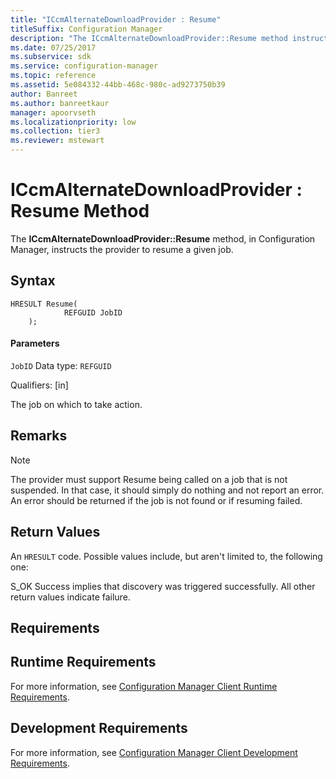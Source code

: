 ```yaml
---
title: "ICcmAlternateDownloadProvider : Resume"
titleSuffix: Configuration Manager
description: "The ICcmAlternateDownloadProvider::Resume method instructs the provider to resume a given job."
ms.date: 07/25/2017
ms.subservice: sdk
ms.service: configuration-manager
ms.topic: reference
ms.assetid: 5e084332-44bb-468c-980c-ad9273750b39
author: Banreet
ms.author: banreetkaur
manager: apoorvseth
ms.localizationpriority: low
ms.collection: tier3
ms.reviewer: mstewart
---
```

# ICcmAlternateDownloadProvider : Resume Method
The **ICcmAlternateDownloadProvider::Resume** method, in Configuration Manager, instructs the provider to resume a given job.

## Syntax

```
HRESULT Resume(
            REFGUID JobID
    );

```

#### Parameters
 `JobID`
 Data type: `REFGUID`

 Qualifiers: [in]

 The job on which to take action.

## Remarks

> [!NOTE]
>  The provider must support Resume being called on a job that is not suspended. In that case, it should simply do nothing and not report an error. An error should be returned if the job is not found or if resuming failed.

## Return Values
 An `HRESULT` code. Possible values include, but aren't limited to, the following one:

 S_OK
 Success implies that discovery was triggered successfully. All other return values indicate failure.

## Requirements

## Runtime Requirements
 For more information, see [Configuration Manager Client Runtime Requirements](../../../../../develop/core/reqs/client-runtime-requirements.md).

## Development Requirements
 For more information, see [Configuration Manager Client Development Requirements](../../../../../develop/core/reqs/client-development-requirements.md).
